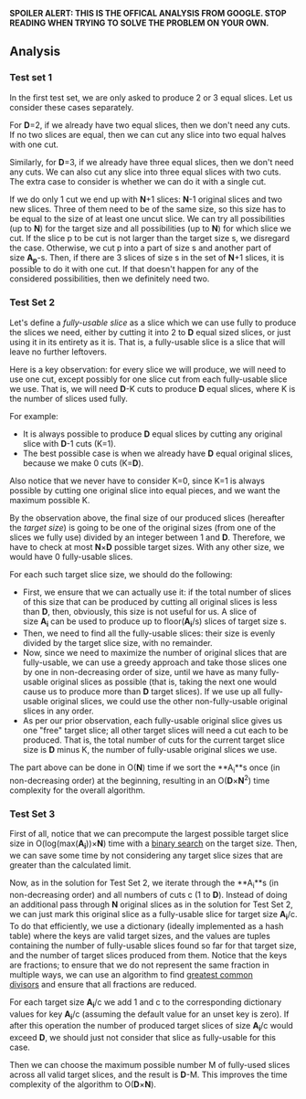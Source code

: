 **SPOILER ALERT: THIS IS THE OFFICAL ANALYSIS FROM GOOGLE. STOP READING WHEN TRYING TO SOLVE THE PROBLEM ON YOUR OWN.**

## Analysis

### Test set 1

In the first test set, we are only asked to produce 2 or 3 equal slices. Let us consider these cases separately.

For **D**=2, if we already have two equal slices, then we don't need any cuts. If no two slices are equal, then we can cut any slice into two equal halves with one cut.

Similarly, for **D**=3, if we already have three equal slices, then we don't need any cuts. We can also cut any slice into three equal slices with two cuts. The extra case to consider is whether we can do it with a single cut.

If we do only 1 cut we end up with **N**+1 slices: **N**-1 original slices and two new slices. Three of them need to be of the same size, so this size has to be equal to the size of at least one uncut slice. We can try all possibilities (up to **N**) for the target size and all possibilities (up to **N**) for which slice we cut. If the slice p to be cut is not larger than the target size s, we disregard the case. Otherwise, we cut p into a part of size s and another part of size **A<sub>p</sub>**-s. Then, if there are 3 slices of size s in the set of **N**+1 slices, it is possible to do it with one cut. If that doesn't happen for any of the considered possibilities, then we definitely need two.

### Test Set 2

Let's define a *fully-usable slice* as a slice which we can use fully to produce the slices we need, either by cutting it into 2 to **D** equal sized slices, or just using it in its entirety as it is. That is, a fully-usable slice is a slice that will leave no further leftovers.

Here is a key observation: for every slice we will produce, we will need to use one cut, except possibly for one slice cut from each fully-usable slice we use. That is, we will need **D**-K cuts to produce **D** equal slices, where K is the number of slices used fully.

For example:

-   It is always possible to produce **D** equal slices by cutting any original slice with **D**-1 cuts (K=1).
-   The best possible case is when we already have **D** equal original slices, because we make 0 cuts (K=**D**).

Also notice that we never have to consider K=0, since K=1 is always possible by cutting one original slice into equal pieces, and we want the maximum possible K.

By the observation above, the final size of our produced slices (hereafter the *target size*) is going to be one of the original sizes (from one of the slices we fully use) divided by an integer between 1 and **D**. Therefore, we have to check at most **N**×**D** possible target sizes. With any other size, we would have 0 fully-usable slices.

For each such target slice size, we should do the following:

-   First, we ensure that we can actually use it: if the total number of slices of this size that can be produced by cutting all original slices is less than **D**, then, obviously, this size is not useful for us. A slice of size **A<sub>i</sub>** can be used to produce up to floor(**A<sub>i</sub>**/s) slices of target size s.
-   Then, we need to find all the fully-usable slices: their size is evenly divided by the target slice size, with no remainder.
-   Now, since we need to maximize the number of original slices that are fully-usable, we can use a greedy approach and take those slices one by one in non-decreasing order of size, until we have as many fully-usable original slices as possible (that is, taking the next one would cause us to produce more than **D** target slices). If we use up all fully-usable original slices, we could use the other non-fully-usable original slices in any order.
-   As per our prior observation, each fully-usable original slice gives us one "free" target slice; all other target slices will need a cut each to be produced. That is, the total number of cuts for the current target slice size is **D** minus K, the number of fully-usable original slices we use.

The part above can be done in O(**N**) time if we sort the **A<sub>i</sub>**s once (in non-decreasing order) at the beginning, resulting in an O(**D**×**N**<sup>2</sup>) time complexity for the overall algorithm.

### Test Set 3

First of all, notice that we can precompute the largest possible target slice size in O(log(max(**A<sub>i</sub>**))×**N**) time with a [binary search](https://en.wikipedia.org/wiki/Bisection_method) on the target size. Then, we can save some time by not considering any target slice sizes that are greater than the calculated limit.

Now, as in the solution for Test Set 2, we iterate through the **A<sub>i</sub>**s (in non-decreasing order) and all numbers of cuts c (1 to **D**). Instead of doing an additional pass through **N** original slices as in the solution for Test Set 2, we can just mark this original slice as a fully-usable slice for target size **A<sub>i</sub>**/c. To do that efficiently, we use a dictionary (ideally implemented as a hash table) where the keys are valid target sizes, and the values are tuples containing the number of fully-usable slices found so far for that target size, and the number of target slices produced from them. Notice that the keys are fractions; to ensure that we do not represent the same fraction in multiple ways, we can use an algorithm to find [greatest common divisors](https://en.wikipedia.org/wiki/Greatest_common_divisor) and ensure that all fractions are reduced.

For each target size **A<sub>i</sub>**/c we add 1 and c to the corresponding dictionary values for key **A<sub>i</sub>**/c (assuming the default value for an unset key is zero). If after this operation the number of produced target slices of size **A<sub>i</sub>**/c would exceed **D**, we should just not consider that slice as fully-usable for this case.

Then we can choose the maximum possible number M of fully-used slices across all valid target slices, and the result is **D**-M. This improves the time complexity of the algorithm to O(**D**×**N**).